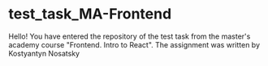 # test_task_MA-Frontend

Hello! You have entered the repository of the test task from the master's academy course "Frontend. Intro to React". The assignment was written by Kostyantyn Nosatsky

